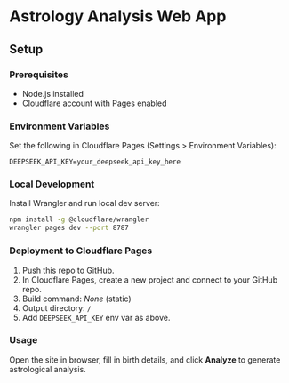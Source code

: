 # Astrology Analysis Web App

## Setup

### Prerequisites
- Node.js installed
- Cloudflare account with Pages enabled

### Environment Variables
Set the following in Cloudflare Pages (Settings > Environment Variables):

```
DEEPSEEK_API_KEY=your_deepseek_api_key_here
```

### Local Development
Install Wrangler and run local dev server:

```bash
npm install -g @cloudflare/wrangler
wrangler pages dev --port 8787
```

### Deployment to Cloudflare Pages
1. Push this repo to GitHub.
2. In Cloudflare Pages, create a new project and connect to your GitHub repo.
3. Build command: *None* (static)
4. Output directory: `/`
5. Add `DEEPSEEK_API_KEY` env var as above.

### Usage
Open the site in browser, fill in birth details, and click **Analyze** to generate astrological analysis.
